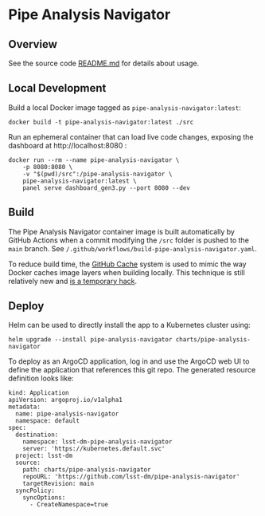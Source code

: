 Pipe Analysis Navigator
============================

Overview
------------------------

See the source code [README.md](./src/README.md) for details about usage.

Local Development
------------------------

Build a local Docker image tagged as `pipe-analysis-navigator:latest`:
```
docker build -t pipe-analysis-navigator:latest ./src
```

Run an ephemeral container that can load live code changes, exposing the dashboard at http://localhost:8080 :
```
docker run --rm --name pipe-analysis-navigator \
    -p 8080:8080 \
    -v "$(pwd)/src":/pipe-analysis-navigator \
    pipe-analysis-navigator:latest \
    panel serve dashboard_gen3.py --port 8080 --dev
```
Build
------------------------

The Pipe Analysis Navigator container image is built automatically by GitHub Actions when a commit modifying the `/src` folder is pushed to the `main` branch. See `/.github/workflows/build-pipe-analysis-navigator.yaml`. 

To reduce build time, the [GitHub Cache](https://docs.github.com/en/actions/guides/caching-dependencies-to-speed-up-workflows) system is used to mimic the way Docker caches image layers when building locally. This technique is still relatively new and [is a temporary hack](https://github.com/docker/build-push-action/blob/master/docs/advanced/cache.md#github-cache).


Deploy
------------------------

Helm can be used to directly install the app to a Kubernetes cluster using:

```
helm upgrade --install pipe-analysis-navigator charts/pipe-analysis-navigator
```

To deploy as an ArgoCD application, log in and use the ArgoCD web UI to define the application that references this git repo. The generated resource definition looks like:

```
kind: Application
apiVersion: argoproj.io/v1alpha1
metadata:
  name: pipe-analysis-navigator
  namespace: default
spec:
  destination:
    namespace: lsst-dm-pipe-analysis-navigator
    server: 'https://kubernetes.default.svc'
  project: lsst-dm
  source:
    path: charts/pipe-analysis-navigator
    repoURL: 'https://github.com/lsst-dm/pipe-analysis-navigator'
    targetRevision: main
  syncPolicy:
    syncOptions:
      - CreateNamespace=true
```
